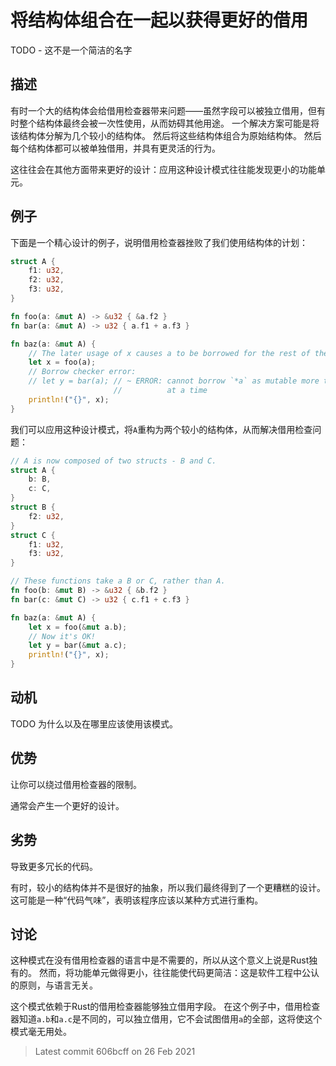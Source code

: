 # 将结构体组合在一起以获得更好的借用

TODO - 这不是一个简洁的名字

## 描述

有时一个大的结构体会给借用检查器带来问题——虽然字段可以被独立借用，但有时整个结构体最终会被一次性使用，从而妨碍其他用途。
一个解决方案可能是将该结构体分解为几个较小的结构体。
然后将这些结构体组合为原始结构体。
然后每个结构体都可以被单独借用，并具有更灵活的行为。

这往往会在其他方面带来更好的设计：应用这种设计模式往往能发现更小的功能单元。

## 例子

下面是一个精心设计的例子，说明借用检查器挫败了我们使用结构体的计划：

```rust
struct A {
    f1: u32,
    f2: u32,
    f3: u32,
}

fn foo(a: &mut A) -> &u32 { &a.f2 }
fn bar(a: &mut A) -> u32 { a.f1 + a.f3 }

fn baz(a: &mut A) {
    // The later usage of x causes a to be borrowed for the rest of the function.
    let x = foo(a);
    // Borrow checker error:
    // let y = bar(a); // ~ ERROR: cannot borrow `*a` as mutable more than once
                       //          at a time
    println!("{}", x);
}
```

我们可以应用这种设计模式，将`A`重构为两个较小的结构体，从而解决借用检查问题：

```rust
// A is now composed of two structs - B and C.
struct A {
    b: B,
    c: C,
}
struct B {
    f2: u32,
}
struct C {
    f1: u32,
    f3: u32,
}

// These functions take a B or C, rather than A.
fn foo(b: &mut B) -> &u32 { &b.f2 }
fn bar(c: &mut C) -> u32 { c.f1 + c.f3 }

fn baz(a: &mut A) {
    let x = foo(&mut a.b);
    // Now it's OK!
    let y = bar(&mut a.c);
    println!("{}", x);
}
```

## 动机

TODO 为什么以及在哪里应该使用该模式。

## 优势

让你可以绕过借用检查器的限制。

通常会产生一个更好的设计。

## 劣势

导致更多冗长的代码。

有时，较小的结构体并不是很好的抽象，所以我们最终得到了一个更糟糕的设计。
这可能是一种“代码气味”，表明该程序应该以某种方式进行重构。

## 讨论

这种模式在没有借用检查器的语言中是不需要的，所以从这个意义上说是Rust独有的。
然而，将功能单元做得更小，往往能使代码更简洁：这是软件工程中公认的原则，与语言无关。

这个模式依赖于Rust的借用检查器能够独立借用字段。
在这个例子中，借用检查器知道`a.b`和`a.c`是不同的，可以独立借用，它不会试图借用`a`的全部，这将使这个模式毫无用处。

> Latest commit 606bcff on 26 Feb 2021